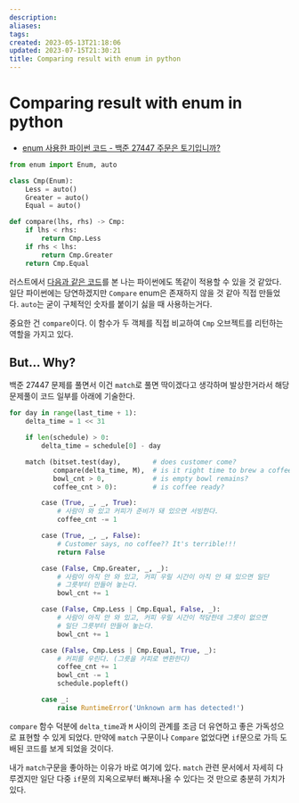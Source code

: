 ```yaml
---
description:
aliases: 
tags: 
created: 2023-05-13T21:18:06
updated: 2023-07-15T21:30:21
title: Comparing result with enum in python
---
```


# Comparing result with enum in python

- [enum 사용한 파이썬 코드 - 백준 27447 주문은 토기입니까?](https://github.com/OrmiCodeRanger/ChoiSeunghyeon/commit/b95f48beb847fb2a962932d6f90eacdefc70aeb3) 

```python
from enum import Enum, auto

class Cmp(Enum):
	Less = auto()
	Greater = auto()
	Equal = auto()

def compare(lhs, rhs) -> Cmp:
	if lhs < rhs:
		return Cmp.Less
	if rhs < lhs:
		return Cmp.Greater
	return Cmp.Equal
```

러스트에서 [다음과 같은 코드](https://users.rust-lang.org/t/greater-than-less-than-in-a-match-block/63399/5)를 본 나는 파이썬에도 똑같이 적용할 수 있을 것 같았다. 일단 파이썬에는 당연하겠지만 `Compare` enum은 존재하지 않을 것 같아 직접 만들었다. `auto`는 굳이 구체적인 숫자를 붙이기 싫을 때 사용하는거다.

중요한 건 `compare`이다. 이 함수가 두 객체를 직접 비교하여 `Cmp` 오브젝트를 리턴하는 역할을 가지고 있다.

## But... Why?

백준 27447 문제를 풀면서 이건 `match`로 풀면 딱이겠다고 생각하며 발상한거라서 해당 문제풀이 코드 일부를 아래에 기술한다.

```python
for day in range(last_time + 1):
	delta_time = 1 << 31

	if len(schedule) > 0:
		delta_time = schedule[0] - day

	match (bitset.test(day),        # does customer come?
		   compare(delta_time, M),  # is it right time to brew a coffee?
		   bowl_cnt > 0,            # is empty bowl remains?
		   coffee_cnt > 0):         # is coffee ready?

		case (True, _, _, True):
			# 사람이 와 있고 커피가 준비가 돼 있으면 서빙한다.
			coffee_cnt -= 1

		case (True, _, _, False):
			# Customer says, no coffee?? It's terrible!!!
			return False

		case (False, Cmp.Greater, _, _):
			# 사람이 아직 안 와 있고, 커피 우릴 시간이 아직 안 돼 있으면 일단
			# 그릇부터 만들어 놓는다.
			bowl_cnt += 1

		case (False, Cmp.Less | Cmp.Equal, False, _):
			# 사람이 아직 안 와 있고, 커피 우릴 시간이 적당한데 그릇이 없으면
			# 일단 그릇부터 만들어 놓는다.
			bowl_cnt += 1

		case (False, Cmp.Less | Cmp.Equal, True, _):
			# 커피를 우린다. (그릇을 커피로 변환한다)
			coffee_cnt += 1
			bowl_cnt -= 1
			schedule.popleft()

		case _:
			raise RuntimeError('Unknown arm has detected!')
```

`compare` 함수 덕분에 `delta_time`과 `M` 사이의 관계를 조금 더 유연하고 좋은 가독성으로 표현할 수 있게 되었다. 만약에 `match` 구문이나 `Compare` 없었다면 `if`문으로 가득 도배된 코드를 보게 되었을 것이다. 

내가 `match`구문을 좋아하는 이유가 바로 여기에 있다. `match` 관련 문서에서 자세히 다루겠지만 일단 다중 `if`문의 지옥으로부터 빠져나올 수 있다는 것 만으로 충분히 가치가 있다.
